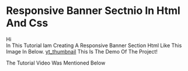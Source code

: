# **Responsive Banner Sectnio In Html And Css**
Hi <br>
In This Tutorial Iam Creating A Responsive Banner Section Html Like This Image In Below.
[yt_thumbnail](https://github.com/mohdalthafne/Responsive-Banner-Section-In-Html-And-Css/assets/104372337/bf9cc5d7-9574-4929-9a7a-f804f9266ed5)
This Is The Demo Of The Project!

The Tutorial Video Was Mentioned Below
